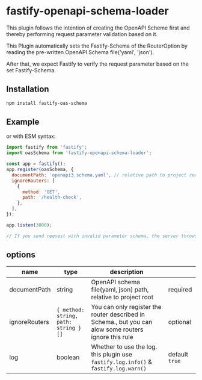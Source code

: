 # fastify-openapi-schema-loader

This plugin follows the intention of creating the OpenAPI Scheme first and thereby performing request parameter validation based on it.

This Plugin automatically sets the Fastify-Schema of the RouterOption by reading the pre-written OpenAPI Schema file('yaml', 'json').

After that, we expect Fastify to verify the request parameter based on the set Fastify-Schema.

## Installation

```bash
npm install fastify-oas-schema
```

## Example

or with ESM syntax:

```javascript
import fastify from 'fastify';
import oasSchema from 'fastify-openapi-schema-loader';

const app = fastify();
app.register(oasSchema, {
  documentPath: 'openapi3.schema.yaml', // relative path to project root dir, required
  ignoreRouters: [
    {
      method: 'GET',
      path: '/health-check',
    },
  ],
});

app.listen(3000);

// If you send request with invalid parameter schema, the server throws schema error
```

## options

| name          | type                                 | description                                                                                           |                |
| ------------- | ------------------------------------ | ----------------------------------------------------------------------------------------------------- | -------------- |
| documentPath  | string                               | OpenAPI schema file(yaml, json) path, relative to project root                                        | required       |
| ignoreRouters | `{ method: string, path: string }[]` | You can only register the router described in Schema., but you can alow some routers ignore this rule | optional       |
| log           | boolean                              | Whether to use the log. this plugin use `fastify.log.info()` & `fastify.log.warn()`                   | default `true` |

